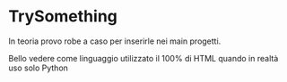 # TrySomething
In teoria provo robe a caso per inserirle nei main progetti.

Bello vedere come linguaggio utilizzato il 100% di HTML quando in realtà uso solo Python 
